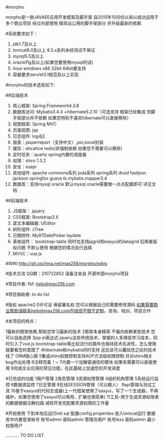 #morpho


morpho是一款JAVAEE应用开发框架及脚手架
自2015年10月份以来以成功运用于多个商业项目
经过内部使用 精简出公用的脚手架部分 并升级最新的依赖


#系统要求如下：
1. jdk1.7及以上
2. tomcat8.0及以上 8.5.x系列未经测试不保证
3. mysql5.5及以上
4. oracle11g及以上(如果您要使用mysql的话)
5. linux windows x86  32bit 64bit都支持
6. 容器要求servlet3.1规范及以上实现


#morpho的技术选型如下:

##后端技术



1. 核心框架: Spring Framework4.3.8
2. 数据库访问: Mybatis3.4.4 +hibernate5.2.10（可选支持 框架已经集成 但脚手架部分并不依赖 如果您特别不喜欢hibernate可以直接移除）
3. 视图框架: Spring MVC
4. 页面视图: jsp
5. 日志组件: log4j2
6. 报表：jasperreport（支持中文）,poi,excel封装
7. 缓存：ehcahce redis(非强制依赖 如果您不需要可以移除)
8. 定时任务：quartz spring内置的调度器
9. 权限：shiro 1.3.2
10. 安全：esapi
11. 其他组件: apache commons系列 joda系列 spring系列 druid fastjson jackson springfox guava tk.mybatis.mapper3.4
12. 数据库：支持mysql oracle 默认mysql oracle需要做一点点配置即可 详见文档


##前端技术



1. JS框架： jquery
2. CSS框架: Bootstrap3.X
3. 富文本编辑器: UEditor
4. 树形组件: zTree
5. 日期控件: My97DatePicker laydate
6. 表格组件： bootstrap-table 同时也支持jqgrid和easyui的datagrid 后两者版权问题 不默认使用 根据您的情况自行选择
7. MVVC：vue.js


#WIKI
http://git.oschina.net/max256/morpho/wikis

#技术交流
QQ群：210722852 请备注来自 开源中国morpho项目

#项目作者:
fbf: help@max256.com

#项目捐助者:
to do list

#版权
apache2.0许可证
保留署名权
您可以根据自己的需要修改源码 
如果需要商业帮助请联系help@max256.com包括但不限于定制，咨询，培训，项目合作



#本项目的特点：

1最新的框架依赖,帮助您学习最新的技术
2框架本身精简 不偏向依赖某些技术 您可以自由选择
3jsp el表达式 jquery这些传统技术，掌握的人多降低学习成本，同时引入了vue.js bootstrap-table等比较流行的插件也保持技术先进性，怎么使用          
 就要看您的意图了
4hibernate和mybatis同时支持 这应该可以囊括您之前的技术栈了 ORM随心换
5集成shiro权限控制支持AOP方法级权限控制  并对shiro相关bug作出处理
6注释完备！~
7内置一个加解密通信的模块 如果有需要可以直接使用
8完成企业应用的常见功能，在此基础上加速您的开发进度

#已完成的功能
1用户管理
2角色管理
3资源权限管理
4组织机构管理
5系统运行监控
6数据源监控
7日志管理
8在线SESSION管理（可以踢人）
9api管理与测试工具
10基于easyui的代码生成器(上一代框架使用了easyui，写了一个生成器，不再维护，如果您使用了easyui可以用用，扩展也很简单)
11工具-用于生成资源权限表的数据根据注解扫描 减轻开发完配置资源权限的工作量

#开始使用
下到本地后运行init sql
配置config.properties
放入tomcat运行
数据库中内置登录账号
账号admin 密码admin 管理员用户
账号less  密码admin 最小权限用户

...........
TO DO LIST